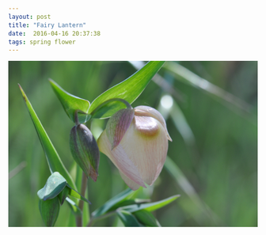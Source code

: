 ```yaml
---
layout: post
title: "Fairy Lantern"
date:  2016-04-16 20:37:38
tags: spring flower
---
```


![Fairy Lantern](/images/white-fairy-lantern.png)

<!--more-->

